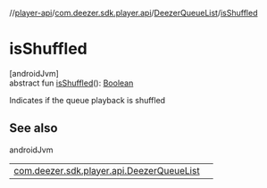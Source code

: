 //[player-api](../../../index.md)/[com.deezer.sdk.player.api](../index.md)/[DeezerQueueList](index.md)/[isShuffled](is-shuffled.md)

# isShuffled

[androidJvm]\
abstract fun [isShuffled](is-shuffled.md)(): [Boolean](https://kotlinlang.org/api/latest/jvm/stdlib/kotlin/-boolean/index.html)

Indicates if the queue playback is shuffled

## See also

androidJvm

| | |
|---|---|
| [com.deezer.sdk.player.api.DeezerQueueList](set-shuffle.md) |  |
